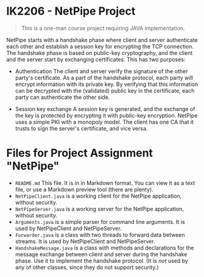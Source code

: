 # IK2206 - NetPipe Project

> This is a one-man course project requiring JAVA implementation.

NetPipe starts with a handshake phase where client and server authenticate each other and establish a session key for encrypting the TCP connection. The handshake phase is based on public-key cryptography, and the client and the server start by exchanging certificates. This has two purposes:

- Authentication The client and server verify the signature of the other party's certificate. As a part of the handshake protocol, each party will encrypt information with its private key. By verifying that this information can be decrypted with the (validated) public key in the certificate, each party can authenticate the other side.

- Session key exchange A session key is generated, and the exchange of the key is protected by encrypting it with public-key encryption.
NetPipe uses a simple PKI with a monopoly model. The client has one CA that it trusts to sign the server's certificate, and vice versa.

# Files for Project Assignment "NetPipe"

- `README.md` This file. It is in in Markdown format. You can view it as a text file, or use a Markdown preview tool (there are plenty). 
- `NetPipeClient.java` is a working client for the NetPipe application, without security.
- `NetPipeServer.java` is a working server for the NetPipe application, without security.
- `Arguments.java` is a simple parser for command line arguments. It is used by NetPipeClient and NetPipeServer. 
- `Forwarder.java` is a class with two threads to forward data between streams. It is used by NetPipeClient and NetPipeServer.
- `HandshakeMessage.java` is a class with methods and declarations for the message exchange between client and server during the handshake phase. Use it to implement the handshake protocol. (It is *not* used by any of other classes, since they do not support security.)


